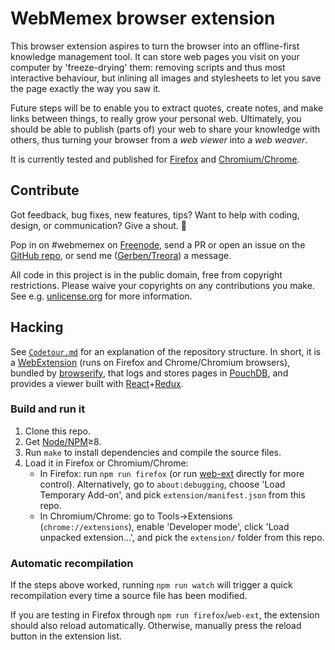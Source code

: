 # WebMemex browser extension

This browser extension aspires to turn the browser into an offline-first knowledge management tool.
It can store web pages you visit on your computer by 'freeze-drying' them: removing scripts and thus
most interactive behaviour, but inlining all images and stylesheets to let you save the page exactly
the way you saw it.

Future steps will be to enable you to extract quotes, create notes, and make links between things,
to really grow your personal web. Ultimately, you should be able to publish (parts of) your web to
share your knowledge with others, thus turning your browser from a *web viewer* into a *web weaver*.

It is currently tested and published for [Firefox][] and [Chromium/Chrome][].


[Firefox]: https://addons.mozilla.org/en-US/firefox/addon/webmemex/
[Chromium/Chrome]: https://chrome.google.com/webstore/detail/webmemex/dmkhpphjjbjgalkmaolgngobjlmfggfg


## Contribute

Got feedback, bug fixes, new features, tips? Want to help with coding, design, or communication?
Give a shout. 📢

Pop in on #webmemex on [Freenode][], send a PR or open an issue on the [GitHub repo][], or send me
([Gerben/Treora][Treora]) a message.

All code in this project is in the public domain, free from copyright restrictions. Please waive
your copyrights on any contributions you make. See e.g. [unlicense.org][] for more information.


[Freenode]: http://webchat.freenode.net/
[GitHub repo]: https://github.com/WebMemex/webmemex-extension
[Treora]: https://github.com/Treora
[unlicense.org]: https://unlicense.org/


## Hacking

See [`Codetour.md`](Codetour.md) for an explanation of the repository structure. In short, it is a
[WebExtension][] (runs on Firefox and Chrome/Chromium browsers), bundled by [browserify][], that
logs and stores pages in [PouchDB][], and provides a viewer built with [React][]+[Redux][].

### Build and run it

1. Clone this repo.
2. Get [Node/NPM][]≥8.
3. Run `make` to install dependencies and compile the source files.
4. Load it in Firefox or Chromium/Chrome:
    * In Firefox: run `npm run firefox` (or run [web-ext][] directly for more control).
      Alternatively, go to `about:debugging`, choose 'Load Temporary Add-on', and pick
      `extension/manifest.json` from this repo.
    * In Chromium/Chrome: go to Tools→Extensions (`chrome://extensions`), enable 'Developer mode',
      click 'Load unpacked extension...', and pick the `extension/` folder from this repo.

### Automatic recompilation

If the steps above worked, running `npm run watch` will trigger a quick recompilation every time a
source file has been modified.

If you are testing in Firefox through `npm run firefox`/`web-ext`, the extension should also reload
automatically. Otherwise, manually press the reload button in the extension list.


[WebExtension]: https://developer.mozilla.org/en-US/Add-ons/WebExtensions
[browserify]: http://browserify.org/
[PouchDB]: https://pouchdb.com/
[React]: https://facebook.github.io/react/
[Redux]: http://redux.js.org/
[Node/NPM]: https://nodejs.org/
[web-ext]: https://developer.mozilla.org/en-US/Add-ons/WebExtensions/web-ext_command_reference#web-ext_run
